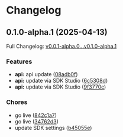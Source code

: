# Changelog

## 0.1.0-alpha.1 (2025-04-13)

Full Changelog: [v0.0.1-alpha.0...v0.1.0-alpha.1](https://github.com/armandmcqueen/cortex-py-sdk/compare/v0.0.1-alpha.0...v0.1.0-alpha.1)

### Features

* **api:** api update ([08adb0f](https://github.com/armandmcqueen/cortex-py-sdk/commit/08adb0fb7219cb4e44d829ff69001632d7651b76))
* **api:** update via SDK Studio ([6c5308d](https://github.com/armandmcqueen/cortex-py-sdk/commit/6c5308d9d94523eeb980f714125ec72a1a707ec8))
* **api:** update via SDK Studio ([9f3770c](https://github.com/armandmcqueen/cortex-py-sdk/commit/9f3770ca196efc48b747a2b85df6f3ce9c841d70))


### Chores

* go live ([842c1a7](https://github.com/armandmcqueen/cortex-py-sdk/commit/842c1a7c7ffd7f83ef30f9a73bd3a66aece7a991))
* go live ([34762d3](https://github.com/armandmcqueen/cortex-py-sdk/commit/34762d305bd97a3d50e6bb2c8781c8398567e60b))
* update SDK settings ([b45055e](https://github.com/armandmcqueen/cortex-py-sdk/commit/b45055e9c20caafffeef324d493e0b3ce01efc53))
